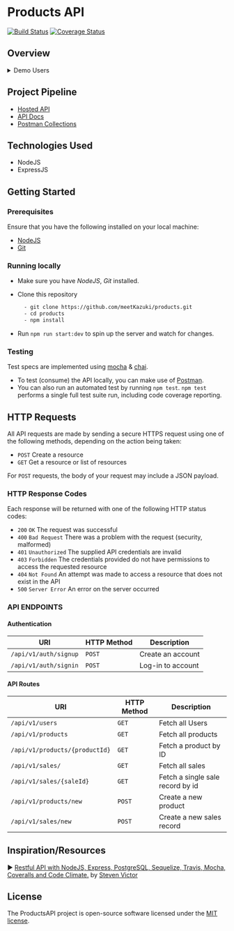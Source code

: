 # Products API

[![Build Status](https://travis-ci.org/meetKazuki/products.svg?branch=develop)](https://travis-ci.org/meetKazuki/products)
[![Coverage Status](https://coveralls.io/repos/github/meetKazuki/products/badge.svg?branch=develop)](https://coveralls.io/github/meetKazuki/products?branch=develop)


## Overview

<details>
  <summary>Demo Users</summary>

> | Email Address               | Password       | Access       |
> | --------------------------- | --------       | ------------ |
> | `rheaphy9@123-reg.co.uk`    | adminsecret    | Admin access |
> | `mwysome0@epa.gov`          | 12345678       | User access  |

</details>


## Project Pipeline

- [Hosted API](https://productsapi-staging.herokuapp.com/)
- [API Docs](https://productsapi-staging.herokuapp.com/docs)
- [Postman Collections](https://www.getpostman.com/collections/f79fa50ac8890d7da743)


## Technologies Used

* NodeJS
* ExpressJS


## Getting Started

### Prerequisites

Ensure that you have the following installed on your local machine:

- [NodeJS](https://nodejs.org/en/download)
- [Git](https://git-scm.com/downloads)

### Running locally

- Make sure you have *NodeJS*, *Git* installed.
- Clone this repository

  ```bash
    - git clone https://github.com/meetKazuki/products.git
    - cd products
    - npm install
  ```
- Run `npm run start:dev` to spin up the server and watch for changes.

### Testing

Test specs are implemented using [mocha](https://mochajs.org) & [chai](https://chaijs.com).

- To test (consume) the API locally, you can make use of [Postman](https://getpostman.com).
- You can also run an automated test by running `npm test`. `npm test` performs a single full test suite run, including code coverage reporting.


## HTTP Requests

All API requests are made by sending a secure HTTPS request using one of the following methods, depending on the action being taken:

- `POST` Create a resource
- `GET` Get a resource or list of resources
<!-- - `PATCH` Update a resource -->
<!-- - `DELETE` Delete a resource -->

For `POST` requests, the body of your request may include a JSON payload.

### HTTP Response Codes

Each response will be returned with one of the following HTTP status codes:

- `200` `OK` The request was successful
- `400` `Bad Request` There was a problem with the request (security, malformed)
- `401` `Unauthorized` The supplied API credentials are invalid
- `403` `Forbidden` The credentials provided do not have permissions to access the requested resource
- `404` `Not Found` An attempt was made to access a resource that does not exist in the API
- `500` `Server Error` An error on the server occurred

### API ENDPOINTS

#### Authentication

| URI                              | HTTP Method | Description       |
| -------------------------------- | ----------- | ----------------- |
| <code>/api/v1/auth/signup</code> | `POST`      | Create an account |
| <code>/api/v1/auth/signin</code> | `POST`      | Log-in to account |

#### API Routes

| URI                                                     | HTTP Method | Description                               |
| ------------------------------------------------------- | ----------- | ----------------------------------------- |
| <code>/api/v1/users</code>                              | `GET`       | Fetch all Users                           |
| <code>/api/v1/products</code>                           | `GET`       | Fetch all products                        |
| <code>/api/v1/products/{productId}                      | `GET`       | Fetch a product by ID                     |
| <code>/api/v1/sales/</code>                             | `GET`       | Fetch all sales                           |
| <code>/api/v1/sales/{saleId}</code>                     | `GET`       | Fetch a single sale record by id          |
| <code>/api/v1/products/new</code>                       | `POST`      | Create a new product                      |
| <code>/api/v1/sales/new</code>                          | `POST`      | Create a new sales record                 |

## Inspiration/Resources
▶️ [Restful API with NodeJS, Express, PostgreSQL, Sequelize, Travis, Mocha, Coveralls and Code Climate.](https://medium.com/@victorsteven/restful-api-with-nodejs-express-postgresql-sequelize-travis-mocha-coveralls-and-code-climate-f28715f7a014) by [Steven Victor](https://github.com/victorsteven/Book-app-NodeJS-PostgreSQL-Travis-Coveralls-Code-Climate)


## License

The ProductsAPI project is open-source software licensed under the [MIT license](https://opensource.org/licenses/MIT).
